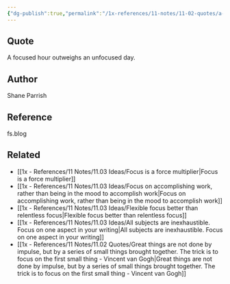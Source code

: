 ```yaml
---
{"dg-publish":true,"permalink":"/1x-references/11-notes/11-02-quotes/a-focused-hour-outweighs-an-unfocused-day-shane-parrish/","title":"A focused hour outweighs an unfocused day - Shane Parrish","created":"2025-05-13T11:00:56.120+03:00","updated":"2025-05-13T11:49:22.581+03:00"}
---
```



## Quote
A focused hour outweighs an unfocused day.

## Author
Shane Parrish

## Reference
fs.blog

## Related
- [[1x - References/11 Notes/11.03 Ideas/Focus is a force multiplier\|Focus is a force multiplier]]
- [[1x - References/11 Notes/11.03 Ideas/Focus on accomplishing work, rather than being in the mood to accomplish work\|Focus on accomplishing work, rather than being in the mood to accomplish work]]
- [[1x - References/11 Notes/11.03 Ideas/Flexible focus better than relentless focus\|Flexible focus better than relentless focus]]
- [[1x - References/11 Notes/11.03 Ideas/All subjects are inexhaustible. Focus on one aspect in your writing\|All subjects are inexhaustible. Focus on one aspect in your writing]]
- [[1x - References/11 Notes/11.02 Quotes/Great things are not done by impulse, but by a series of small things brought together. The trick is to focus on the first small thing - Vincent van Gogh\|Great things are not done by impulse, but by a series of small things brought together. The trick is to focus on the first small thing - Vincent van Gogh]]